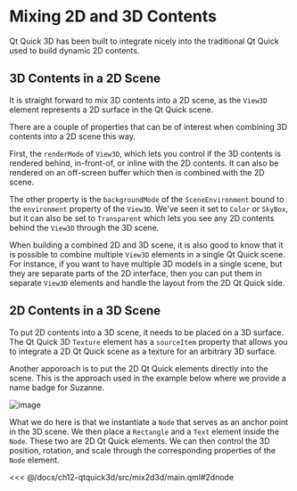 # Mixing 2D and 3D Contents

Qt Quick 3D has been built to integrate nicely into the traditional Qt Quick used to build dynamic 2D contents.

## 3D Contents in a 2D Scene

It is straight forward to mix 3D contents into a 2D scene, as the ``View3D`` element represents a 2D surface in the Qt Quick scene.

There are a couple of properties that can be of interest when combining 3D contents into a 2D scene this way. 

First, the ``renderMode`` of ``View3D``, which lets you control if the 3D contents is rendered behind, in-front-of, or inline with the 2D contents. It can also be rendered on an off-screen buffer which then is combined with the 2D scene.

The other property is the ``backgroundMode`` of the ``SceneEnvironment`` bound to the ``environment`` property of the ``View3D``. Ẁe've seen it set to ``Color`` or ``SkyBox``, but it can also be set to ``Transparent`` which lets you see any 2D contents behind the ``View3D`` through the 3D scene.

When building a combined 2D and 3D scene, it is also good to know that it is possible to combine multiple ``View3D`` elements in a single Qt Quick scene. For instance, if you want to have multiple 3D models in a single scene, but they are separate parts of the 2D interface, then you can put them in separate ``View3D`` elements and handle the layout from the 2D Qt Quick side.

## 2D Contents in a 3D Scene

To put 2D contents into a 3D scene, it needs to be placed on a 3D surface. The Qt Quick 3D ``Texture`` element has a ``sourceItem`` property that allows you to integrate a 2D Qt Quick scene as a texture for an arbitrary 3D surface.

Another apporoach is to put the 2D Qt Quick elements directly into the scene. This is the approach used in the example below where we provide a name badge for Suzanne.

![image](./assets/mix-2d-and-3d.png)

What we do here is that we instantiate a ``Node`` that serves as an anchor point in the 3D scene. We then place a ``Rectangle`` and a ``Text`` element inside the ``Node``. These two are 2D Qt Quick elements. We can then control the 3D position, rotation, and scale through the corresponding properties of the ``Node`` element.

<<< @/docs/ch12-qtquick3d/src/mix2d3d/main.qml#2dnode
